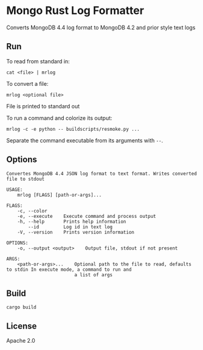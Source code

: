 # Mongo Rust Log Formatter

Converts MongoDB 4.4 log format to MongoDB 4.2 and prior style text logs

## Run

To read from standard in:

```cat <file> | mrlog```

To convert a file:

```mrlog <optional file>```

File is printed to standard out

To run a command and colorize its output:

```mrlog -c -e python -- buildscripts/resmoke.py ...```

Separate the command executable from its arguments with `--`.

## Options

```
Convertes MongoDB 4.4 JSON log format to text format. Writes converted file to stdout

USAGE:
    mrlog [FLAGS] [path-or-args]...

FLAGS:
    -c, --color
    -e, --execute    Execute command and process output
    -h, --help       Prints help information
        --id         Log id in text log
    -V, --version    Prints version information

OPTIONS:
    -o, --output <output>    Output file, stdout if not present

ARGS:
    <path-or-args>...    Optional path to the file to read, defaults to stdin In execute mode, a command to run and
                         a list of args
```

## Build
```cargo build```

## License

Apache 2.0
